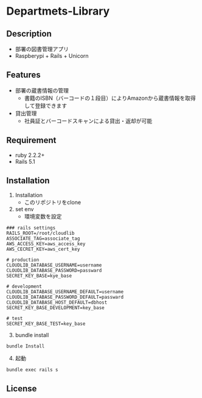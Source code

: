 # Departmets-Library

## Description

* 部署の図書管理アプリ
* Raspberypi + Rails + Unicorn

## Features

- 部署の蔵書情報の管理
    - 書籍のISBN（バーコードの１段目）によりAmazonから蔵書情報を取得して登録できます
- 貸出管理
    - 社員証とバーコードスキャンによる貸出・返却が可能

## Requirement

- ruby 2.2.2+
- Rails 5.1

## Installation

1. Installation
    * このリポジトリをclone
2. set env
    * 環境変数を設定<br>
```
### rails settings
RAILS_ROOT=/root/cloudlib
ASSOCIATE_TAG=associate_tag
AWS_ACCESS_KEY=aws_access_key
AWS_CECRET_KEY=aws_cert_key

# production
CLOUDLIB_DATABASE_USERNAME=username
CLOUDLIB_DATABASE_PASSWORD=passward
SECRET_KEY_BASE=kye_base

# development
CLOUDLIB_DATABASE_USERNAME_DEFAULT=username
CLOUDLIB_DATABASE_PASSWORD_DEFAULT=passward
CLOUDLIB_DATABASE_HOST_DEFAULT=dbhost
SECRET_KEY_BASE_DEVELOPMENT=key_base

# test
SECRET_KEY_BASE_TEST=key_base

```
3.  bundle install
```
bundle Install
```
4.  起動
```
bundle exec rails s
```

## License


